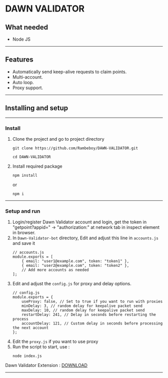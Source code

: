 # DAWN VALIDATOR

## What needed

- Node JS

---

## Features

- Automatically send keep-alive requests to claim points.
- Multi-account.
- Auto loop.
- Proxy support.

---

## Installing and setup

---

### Install
1. Clone the project and go to project directory
   ```
   git clone https://github.com/Rambeboy/DAWN-VALIDATOR.git
   ```
   ```
   cd DAWN-VALIDATOR
   ```
2. Install required package
   ```
   npm install
   ```
   or
   ```
   npm i
   ```

---

### Setup and run

1. Login/register Dawn Validator account and login, get the token in "getpoint?appid=" -> "authorization:" at network tab in inspect element in browser. 
2. In `Dawn-Validator-bot` directory, Edit and adjust this line in `accounts.js` and save it
	```
	// accounts.js
	module.exports = [
		{ email: "user1@example.com", token: "token1" },
		{ email: "user2@example.com", token: "token2" },
		// Add more accounts as needed
	];
	```
3. Edit and adjust the `config.js` for proxy and delay options.
	```
	// config.js
	module.exports = {
	    useProxy: false, // Set to true if you want to run with proxies
	    minDelay: 3, // random delay for keepalive packet send
	    maxDelay: 10, // random delay for keepalive packet send
	    restartDelay: 241, // Delay in seconds before restarting the process
	    accountDelay: 121, // Custom delay in seconds before processing the next account
	};
	```
4. Edit the `proxy.js` if you want to use proxy
5. Run the script to start, use :
    ```
    node index.js
    ```
	
Dawn Validator Extension : [DOWNLOAD](https://chromewebstore.google.com/detail/dawn-validator-chrome-ext/fpdkjdnhkakefebpekbdhillbhonfjjp?authuser=0&hl=en)

---
